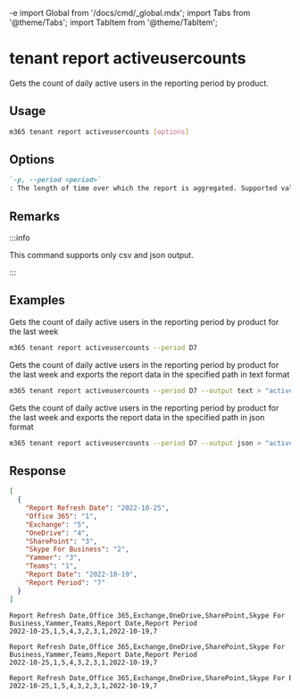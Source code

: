 -e <!-- DISCLAIMER: All secrets, passwords, and sensitive values in this document are examples only and not real credentials. -->
import Global from '/docs/cmd/_global.mdx';
import Tabs from '@theme/Tabs';
import TabItem from '@theme/TabItem';

# tenant report activeusercounts

Gets the count of daily active users in the reporting period by product.

## Usage

```sh
m365 tenant report activeusercounts [options]
```

## Options

```md definition-list
`-p, --period <period>`
: The length of time over which the report is aggregated. Supported values `D7`, `D30`, `D90`, `D180`.
```

<Global />

## Remarks

:::info

This command supports only csv and json output.

:::

## Examples

Gets the count of daily active users in the reporting period by product for the last week

```sh
m365 tenant report activeusercounts --period D7
```

Gets the count of daily active users in the reporting period by product for the last week and exports the report data in the specified path in text format

```sh
m365 tenant report activeusercounts --period D7 --output text > "activeusercounts.txt"
```

Gets the count of daily active users in the reporting period by product for the last week and exports the report data in the specified path in json format

```sh
m365 tenant report activeusercounts --period D7 --output json > "activeusercounts.json"
```

## Response

<Tabs>
  <TabItem value="JSON">

  ```json
  [
    {
      "Report Refresh Date": "2022-10-25",
      "Office 365": "1",
      "Exchange": "5",
      "OneDrive": "4",
      "SharePoint": "3",
      "Skype For Business": "2",
      "Yammer": "3",
      "Teams": "1",
      "Report Date": "2022-10-19",
      "Report Period": "7"
    }
  ]
  ```

  </TabItem>
  <TabItem value="Text">

  ```text
  Report Refresh Date,Office 365,Exchange,OneDrive,SharePoint,Skype For Business,Yammer,Teams,Report Date,Report Period
  2022-10-25,1,5,4,3,2,3,1,2022-10-19,7
  ```

  </TabItem>
  <TabItem value="CSV">

  ```csv
  Report Refresh Date,Office 365,Exchange,OneDrive,SharePoint,Skype For Business,Yammer,Teams,Report Date,Report Period
  2022-10-25,1,5,4,3,2,3,1,2022-10-19,7
  ```

  </TabItem>
  <TabItem value="Markdown">

  ```md
  Report Refresh Date,Office 365,Exchange,OneDrive,SharePoint,Skype For Business,Yammer,Teams,Report Date,Report Period
  2022-10-25,1,5,4,3,2,3,1,2022-10-19,7
  ```

  </TabItem>
</Tabs>
